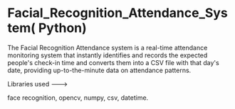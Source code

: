 # Facial_Recognition_Attendance_System( Python)
The Facial Recognition Attendance system is a real-time attendance monitoring system 
that instantly identifies and records the expected people's check-in time
and converts them into a CSV file with that day's date, providing up-to-the-minute data on attendance patterns.


Libraries used --->

face recognition, 
opencv,
numpy, 
csv, 
datetime.



